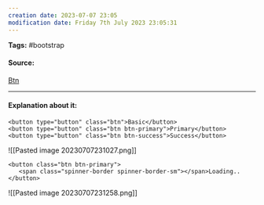 ```yaml
---
creation date: 2023-07-07 23:05
modification date: Friday 7th July 2023 23:05:31
---
```


**Tags:** #bootstrap 

#### Source:
[Btn](https://www.w3schools.com/bootstrap4/bootstrap_buttons.asp)

--------------------------------------

#### Explanation about it:

```
<button type="button" class="btn">Basic</button>
<button type="button" class="btn btn-primary">Primary</button>
<button type="button" class="btn btn-success">Success</button>
```

![[Pasted image 20230707231027.png]]


```
<button class="btn btn-primary">
   <span class="spinner-border spinner-border-sm"></span>Loading..
</button>
```

![[Pasted image 20230707231258.png]]
